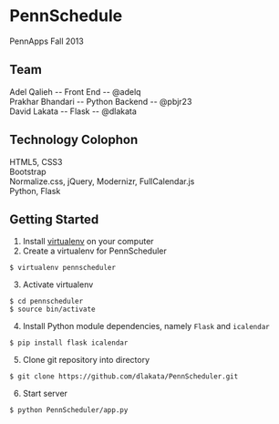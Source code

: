 PennSchedule
=========

PennApps Fall 2013

Team
----
Adel Qalieh -- Front End -- @adelq  
Prakhar Bhandari -- Python Backend -- @pbjr23  
David Lakata -- Flask -- @dlakata  

Technology Colophon
-------------------
HTML5, CSS3  
Bootstrap  
Normalize.css, jQuery, Modernizr, FullCalendar.js  
Python, Flask  

Getting Started
---------------
1. Install [virtualenv](http://www.virtualenv.org/) on your computer
2. Create a virtualenv for PennScheduler

```
$ virtualenv pennscheduler
```
3. Activate virtualenv

```
$ cd pennscheduler
$ source bin/activate
```
4. Install Python module dependencies, namely `Flask` and `icalendar`

```
$ pip install flask icalendar
```
5. Clone git repository into directory

```
$ git clone https://github.com/dlakata/PennScheduler.git
```
6. Start server

```
$ python PennScheduler/app.py
```
